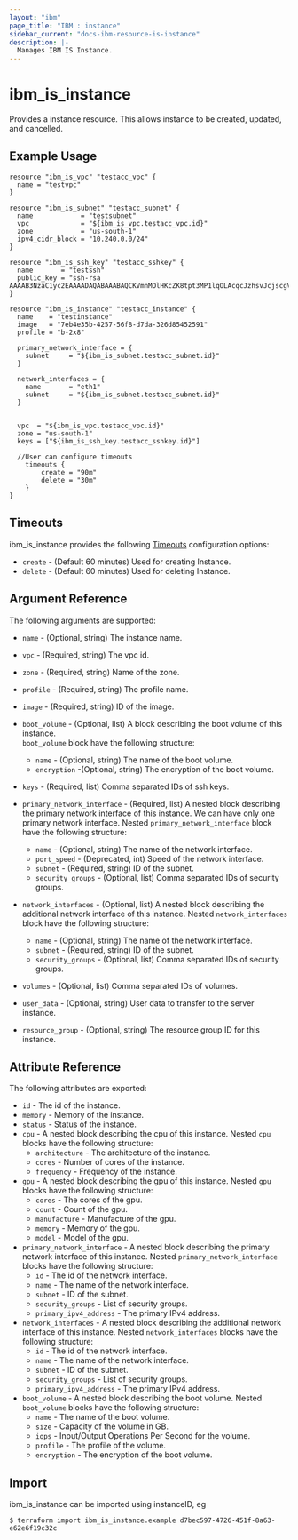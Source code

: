 ```yaml
---
layout: "ibm"
page_title: "IBM : instance"
sidebar_current: "docs-ibm-resource-is-instance"
description: |-
  Manages IBM IS Instance.
---
```


# ibm\_is_instance

Provides a instance resource. This allows instance to be created, updated, and cancelled.


## Example Usage

```hcl
resource "ibm_is_vpc" "testacc_vpc" {
  name = "testvpc"
}

resource "ibm_is_subnet" "testacc_subnet" {
  name            = "testsubnet"
  vpc             = "${ibm_is_vpc.testacc_vpc.id}"
  zone            = "us-south-1"
  ipv4_cidr_block = "10.240.0.0/24"
}

resource "ibm_is_ssh_key" "testacc_sshkey" {
  name       = "testssh"
  public_key = "ssh-rsa AAAAB3NzaC1yc2EAAAADAQABAAABAQCKVmnMOlHKcZK8tpt3MP1lqOLAcqcJzhsvJcjscgVERRN7/9484SOBJ3HSKxxNG5JN8owAjy5f9yYwcUg+JaUVuytn5Pv3aeYROHGGg+5G346xaq3DAwX6Y5ykr2fvjObgncQBnuU5KHWCECO/4h8uWuwh/kfniXPVjFToc+gnkqA+3RKpAecZhFXwfalQ9mMuYGFxn+fwn8cYEApsJbsEmb0iJwPiZ5hjFC8wREuiTlhPHDgkBLOiycd20op2nXzDbHfCHInquEe/gYxEitALONxm0swBOwJZwlTDOB7C6y2dzlrtxr1L59m7pCkWI4EtTRLvleehBoj3u7jB4usR"
}

resource "ibm_is_instance" "testacc_instance" {
  name    = "testinstance"
  image   = "7eb4e35b-4257-56f8-d7da-326d85452591"
  profile = "b-2x8"

  primary_network_interface = {
    subnet     = "${ibm_is_subnet.testacc_subnet.id}"
  }

  network_interfaces = {
    name       = "eth1"
    subnet     = "${ibm_is_subnet.testacc_subnet.id}"
  }


  vpc  = "${ibm_is_vpc.testacc_vpc.id}"
  zone = "us-south-1"
  keys = ["${ibm_is_ssh_key.testacc_sshkey.id}"]

  //User can configure timeouts
  	timeouts {
      	create = "90m"
      	delete = "30m"
    }
}

```

## Timeouts

ibm_is_instance provides the following [Timeouts](https://www.terraform.io/docs/configuration/resources.html#timeouts) configuration options:

* `create` - (Default 60 minutes) Used for creating Instance.
* `delete` - (Default 60 minutes) Used for deleting Instance.

## Argument Reference

The following arguments are supported:

* `name` - (Optional, string) The instance name.
* `vpc` - (Required, string) The vpc id. 
* `zone` - (Required, string) Name of the zone. 
* `profile` - (Required, string) The profile name. 
* `image` - (Required, string) ID of the image. 
* `boot_volume` - (Optional, list) A block describing the boot volume of this instance.  
`boot_volume` block have the following structure:
  * `name` - (Optional, string) The name of the boot volume.
  * `encryption` -(Optional, string) The encryption of the boot volume.
* `keys` - (Required, list) Comma separated IDs of ssh keys.  
* `primary_network_interface` - (Required, list) A nested block describing the primary network interface of this instance. We can have only one primary network interface.
Nested `primary_network_interface` block have the following structure:
  * `name` - (Optional, string) The name of the network interface.
  * `port_speed` - (Deprecated, int) Speed of the network interface.
  * `subnet` -  (Required, string) ID of the subnet.
  * `security_groups` - (Optional, list) Comma separated IDs of security groups.
* `network_interfaces` - (Optional, list) A nested block describing the additional network interface of this instance.
Nested `network_interfaces` block have the following structure:
  * `name` - (Optional, string) The name of the network interface.
  * `subnet` -  (Required, string) ID of the subnet.
  * `security_groups` - (Optional, list) Comma separated IDs of security groups.

* `volumes` - (Optional, list) Comma separated IDs of volumes. 
* `user_data` - (Optional, string) User data to transfer to the server instance.
* `resource_group` - (Optional, string) The resource group ID for this instance.

## Attribute Reference

The following attributes are exported:

* `id` - The id of the instance.
* `memory` - Memory of the instance.
* `status` - Status of the instance.
* `cpu` - A nested block describing the cpu of this instance.
Nested `cpu` blocks have the following structure:
  * `architecture` - The architecture of the instance.
  * `cores` - Number of cores of the instance.
  * `frequency` - Frequency of the instance.
* `gpu` - A nested block describing the gpu of this instance.
Nested `gpu` blocks have the following structure:
  * `cores` - The cores of the gpu.
  * `count` - Count of the gpu.
  * `manufacture` - Manufacture of the gpu.
  * `memory` - Memory of the gpu.
  * `model` - Model of the gpu.
* `primary_network_interface` - A nested block describing the primary network interface of this instance.
Nested `primary_network_interface` blocks have the following structure:
  * `id` - The id of the network interface.
  * `name` - The name of the network interface.
  * `subnet` -  ID of the subnet.
  * `security_groups` -  List of security groups.
  * `primary_ipv4_address` - The primary IPv4 address.
* `network_interfaces` - A nested block describing the additional network interface of this instance.
Nested `network_interfaces` blocks have the following structure:
  * `id` - The id of the network interface.
  * `name` - The name of the network interface.
  * `subnet` -  ID of the subnet.
  * `security_groups` -  List of security groups.
  * `primary_ipv4_address` - The primary IPv4 address.
* `boot_volume` - A nested block describing the boot volume.
Nested `boot_volume` blocks have the following structure:
  * `name` - The name of the boot volume.
  * `size` -  Capacity of the volume in GB.
  * `iops` -  Input/Output Operations Per Second for the volume.
  * `profile` - The profile of the volume.
  * `encryption` - The encryption of the boot volume.

## Import

ibm_is_instance can be imported using instanceID, eg

```
$ terraform import ibm_is_instance.example d7bec597-4726-451f-8a63-e62e6f19c32c
```
